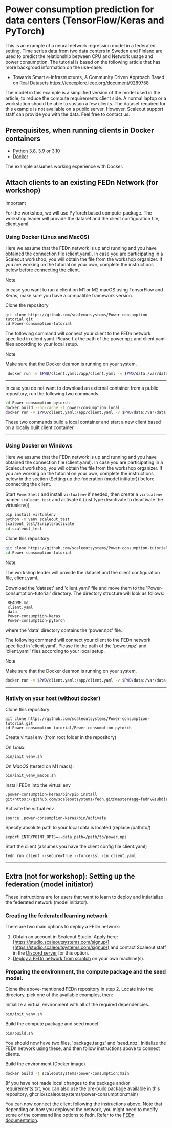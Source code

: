 # Power consumption prediction for data centers (TensorFlow/Keras and PyTorch)

This is an example of a neural network regression model in a federated setting. Time series data from two data centers in Sweden and Finland are used to predict the relationship between CPU and Network usage and power consumption. The tutorial is based on the following article that has more backgroud information on the use-case: 

- Towards Smart e-Infrastructures, A Community Driven Approach Based on Real Datasets
https://ieeexplore.ieee.org/document/9289758

The model in this example is a simplified version of the model used in the article, to reduce the compute requirements client side. A normal laptop or a workstation should be able to sustain a few clients. The dataset required for this example is not available on a public server. However, Scaleout support staff can provide you with the data. Feel free to contact us. 

## Prerequisites, when running clients in Docker containers

- [Python 3.8, 3.9 or 3.10](https://www.python.org/downloads)
- [Docker](https://docs.docker.com/get-docker)

The example assumes working experience with Docker. 

## Attach clients to an existing FEDn Network (for workshop)

> [!IMPORTANT] 
> For the workshop, we will use PyTorch based compute-package. The workshop leader will provide the dataset and the client configuration file, client.yaml.  


### Using Docker (Linux and  MacOS)

Here we assume that the FEDn network is up and running and you have obtained the connection file (client.yaml). In case you are participating in a Scaleout workshop, you will obtain the file from the workshop organizer. If you are working on the tutorial on your own, complete the instructions below before connecting the client.

> [!NOTE]
> In case you want to run a client on M1 or M2 macOS using TensorFlow and Keras, make sure you have a compatible framework version.

Clone the repository

```
git clone https://github.com/scaleoutsystems/Power-consumption-tutorial.git
cd Power-consumption-tutorial
```

The following command will connect your client to the FEDn network specified in client.yaml. Please fix the path of the power.npz and client.yaml files according to your local setup.

> [!NOTE]
> Make sure that the Docker deamon is running on your system. 

```sh
 docker run -v $PWD/client.yaml:/app/client.yaml -v $PWD/data:/var/data -e ENTRYPOINT_OPTS=--data_path=/var/data/power.npz ghcr.io/scaleoutsystems/power-consumption:pyt_v0.6.0 fedn run client --secure=True --force-ssl -in client.yaml 
```
----

In case you do not want to download an external container from a public repository, run the following two commands.

```sh
cd Power-consumption-pytorch
docker build --no-cache -t power-consumption:local .
docker run -v $PWD/client.yaml:/app/client.yaml -v $PWD/data:/var/data -e ENTRYPOINT_OPTS=--data_path=/var/data/power.npz power-consumption:local fedn run client --secure=True --force-ssl -in client.yaml
```

These two commands build a local container and start a new client based on a locally built client container. 

----

### Using Docker on Windows

Here we assume that the FEDn network is up and running and you have obtained the connection file (client.yaml). In case you are participating in a Scaleout workshop, you will obtain the file from the workshop organizer. If you are working on the tutorial on your own, complete the instructions below in the section (Setting up the federation (model initiator)) before connecting the client.

Start `PowerShell` and install `virtualenv` if needed, then create a `virtualenv` named `scaleout_test` and activate it (just type deactivate to deactivate the virtualenv))

```sh
pip install virtualenv
python -m venv scaleout_test
scaleout_test/Scripts/activate
cd scaleout_test
```

Clone this repository

```sh
git clone https://github.com/scaleoutsystems/Power-consumption-tutorial.git
cd Power-consumption-tutorial
```

> [!NOTE]
> The workshop leader will provide the dataset and the client configuration file, client.yaml.

Download the 'dataset' and 'client.yaml' file and move them to the 'Power-consumption-tutorial' directory. The directory structure will look as follows:

```
 README.md
 client.yaml
 data
 Power-consumption-keras
 Power-consumption-pytorch
```

where the 'data' directory contains the 'power.npz' file.

The following command will connect your client to the FEDn network specified in 'client.yaml'. Please fix the path of the 'power.npz' and 'client.yaml' files according to your local setup.

> [!NOTE]
> Make sure that the Docker deamon is running on your system.

```sh
docker run -v $PWD/client.yaml:/app/client.yaml -v $PWD/data:/var/data -e ENTRYPOINT_OPTS=--data_path=/var/data/power.npz ghcr.io/scaleoutsystems/power-consumption:pyt_v0.6.0 fedn run client --secure=True --force-ssl -in client.yaml -in client.yaml
```
-----

### Nativly on your host (without docker)

Clone this repository
```
git clone https://github.com/scaleoutsystems/Power-consumption-tutorial.git
cd Power-consumption-tutorial/Power-consumption-pytorch
```

Create virtual env (from root folder in the repository)

On *Linux*:
```
bin/init_venv.sh
```

On *MacOS* (tested on M1 macs): 
```
bin/init_venv_macos.sh
```

Install FEDn into the virtual env
```
.power-consumption-keras/bin/pip install git+https://github.com/scaleoutsystems/fedn.git@master#egg=fedn\&subdirectory=fedn
```

Activate the virtual env
```
source .power-consumption-keras/bin/activate
```

Specify absolute path to your local data is located (replace /path/to/)
```
export ENTRYPOINT_OPTS=--data_path=/path/to/power.npz
```

Start the client (assumes you have the client config file client.yaml)
```
fedn run client --secure=True --force-ssl -in client.yaml
```

-----

## Extra (not for workshop): Setting up the federation (model initiator) 

These instructions are for users that want to learn to deploy and intiatialize the federated network (model initiator). 

### Creating the federated learning network
There are two main options to deploy a FEDn network: 

1. Obtain an account in Scaleout Studio. Apply here: [https://studio.scaleoutsystems.com/signup/](https://studio.scaleoutsystems.com/signup/) and contact Scaleout staff in the [Discord server](https://discord.gg/KMg4VwszAd) for this option. 
2. [Deploy a FEDn network from scratch](https://github.com/scaleoutsystems/fedn) on your own machine(s). 

### Preparing the environment, the compute package and the seed model.

Clone the above-mentioned FEDn repository in step 2. Locate into the directory, pick one of the available examples, then:

Initialize a virtual environment with all of the required dependencies.
```sh
bin/init_venv.sh
```

Build the compute package and seed model. 
```sh
bin/build.sh
```
You should now have two files, 'package.tar.gz' and 'seed.npz'. Initialize the FEDn network using these, and then follow instructions above to connect clients. 

Build the environment (Docker image) 
```sh
docker build -t scaleoutsystems/power-consumption:main
```

(If you have not made local changes to the package and/or requirements.txt, you can also use the pre-build package available in this repository, ghcr.io/scaleoutsystems/power-consumption:main)

You can now connect the client following the instructions above. Note that depending on how you deployed the network, you might need to modify some of the command line options to fedn. Refer to the [FEDn documentation](https://github.com/scaleoutsystems/fedn). 

